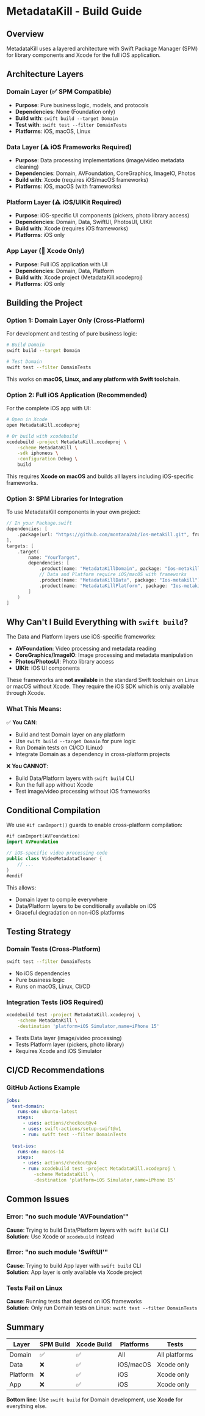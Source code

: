 # MetadataKill - Build Guide

## Overview

MetadataKill uses a layered architecture with Swift Package Manager (SPM) for library components and Xcode for the full iOS application.

## Architecture Layers

### Domain Layer (✅ SPM Compatible)
- **Purpose**: Pure business logic, models, and protocols
- **Dependencies**: None (Foundation only)
- **Build with**: `swift build --target Domain`
- **Test with**: `swift test --filter DomainTests`
- **Platforms**: iOS, macOS, Linux

### Data Layer (⚠️ iOS Frameworks Required)
- **Purpose**: Data processing implementations (image/video metadata cleaning)
- **Dependencies**: Domain, AVFoundation, CoreGraphics, ImageIO, Photos
- **Build with**: Xcode (requires iOS/macOS frameworks)
- **Platforms**: iOS, macOS (with frameworks)

### Platform Layer (⚠️ iOS/UIKit Required)
- **Purpose**: iOS-specific UI components (pickers, photo library access)
- **Dependencies**: Domain, Data, SwiftUI, PhotosUI, UIKit
- **Build with**: Xcode (requires iOS frameworks)
- **Platforms**: iOS only

### App Layer (📱 Xcode Only)
- **Purpose**: Full iOS application with UI
- **Dependencies**: Domain, Data, Platform
- **Build with**: Xcode project (MetadataKill.xcodeproj)
- **Platforms**: iOS only

## Building the Project

### Option 1: Domain Layer Only (Cross-Platform)

For development and testing of pure business logic:

```bash
# Build Domain
swift build --target Domain

# Test Domain
swift test --filter DomainTests
```

This works on **macOS, Linux, and any platform with Swift toolchain**.

### Option 2: Full iOS Application (Recommended)

For the complete iOS app with UI:

```bash
# Open in Xcode
open MetadataKill.xcodeproj

# Or build with xcodebuild
xcodebuild -project MetadataKill.xcodeproj \
    -scheme MetadataKill \
    -sdk iphoneos \
    -configuration Debug \
    build
```

This requires **Xcode on macOS** and builds all layers including iOS-specific frameworks.

### Option 3: SPM Libraries for Integration

To use MetadataKill components in your own project:

```swift
// In your Package.swift
dependencies: [
    .package(url: "https://github.com/montana2ab/Ios-metakill.git", from: "1.0.0")
],
targets: [
    .target(
        name: "YourTarget",
        dependencies: [
            .product(name: "MetadataKillDomain", package: "Ios-metakill"),
            // Data and Platform require iOS/macOS with frameworks
            .product(name: "MetadataKillData", package: "Ios-metakill"),
            .product(name: "MetadataKillPlatform", package: "Ios-metakill"),
        ]
    )
]
```

## Why Can't I Build Everything with `swift build`?

The Data and Platform layers use iOS-specific frameworks:

- **AVFoundation**: Video processing and metadata reading
- **CoreGraphics/ImageIO**: Image processing and metadata manipulation
- **Photos/PhotosUI**: Photo library access
- **UIKit**: iOS UI components

These frameworks are **not available** in the standard Swift toolchain on Linux or macOS without Xcode. They require the iOS SDK which is only available through Xcode.

### What This Means:

✅ **You CAN**:
- Build and test Domain layer on any platform
- Use `swift build --target Domain` for pure logic
- Run Domain tests on CI/CD (Linux)
- Integrate Domain as a dependency in cross-platform projects

❌ **You CANNOT**:
- Build Data/Platform layers with `swift build` CLI
- Run the full app without Xcode
- Test image/video processing without iOS frameworks

## Conditional Compilation

We use `#if canImport()` guards to enable cross-platform compilation:

```swift
#if canImport(AVFoundation)
import AVFoundation

// iOS-specific video processing code
public class VideoMetadataCleaner {
    // ...
}
#endif
```

This allows:
- Domain layer to compile everywhere
- Data/Platform layers to be conditionally available on iOS
- Graceful degradation on non-iOS platforms

## Testing Strategy

### Domain Tests (Cross-Platform)
```bash
swift test --filter DomainTests
```
- No iOS dependencies
- Pure business logic
- Runs on macOS, Linux, CI/CD

### Integration Tests (iOS Required)
```bash
xcodebuild test -project MetadataKill.xcodeproj \
    -scheme MetadataKill \
    -destination 'platform=iOS Simulator,name=iPhone 15'
```
- Tests Data layer (image/video processing)
- Tests Platform layer (pickers, photo library)
- Requires Xcode and iOS Simulator

## CI/CD Recommendations

### GitHub Actions Example

```yaml
jobs:
  test-domain:
    runs-on: ubuntu-latest
    steps:
      - uses: actions/checkout@v4
      - uses: swift-actions/setup-swift@v1
      - run: swift test --filter DomainTests
  
  test-ios:
    runs-on: macos-14
    steps:
      - uses: actions/checkout@v4
      - run: xcodebuild test -project MetadataKill.xcodeproj \
          -scheme MetadataKill \
          -destination 'platform=iOS Simulator,name=iPhone 15'
```

## Common Issues

### Error: "no such module 'AVFoundation'"
**Cause**: Trying to build Data/Platform layers with `swift build` CLI  
**Solution**: Use Xcode or `xcodebuild` instead

### Error: "no such module 'SwiftUI'"
**Cause**: Trying to build App layer with `swift build` CLI  
**Solution**: App layer is only available via Xcode project

### Tests Fail on Linux
**Cause**: Running tests that depend on iOS frameworks  
**Solution**: Only run Domain tests on Linux: `swift test --filter DomainTests`

## Summary

| Layer | SPM Build | Xcode Build | Platforms | Tests |
|-------|-----------|-------------|-----------|-------|
| Domain | ✅ | ✅ | All | All platforms |
| Data | ❌ | ✅ | iOS/macOS | Xcode only |
| Platform | ❌ | ✅ | iOS | Xcode only |
| App | ❌ | ✅ | iOS | Xcode only |

**Bottom line**: Use `swift build` for Domain development, use **Xcode** for everything else.
